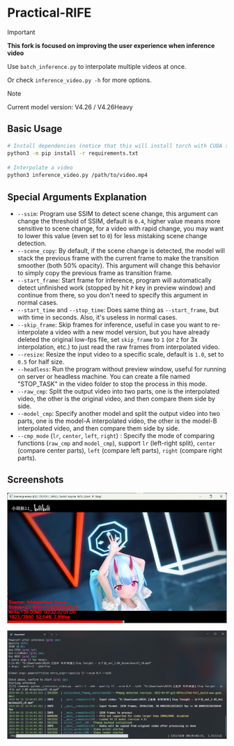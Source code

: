 # Practical-RIFE

> [!IMPORTANT]
> **This fork is focused on improving the user experience when inference video**

Use `batch_inference.py` to interpolate multiple videos at once.

Or check `inference_video.py -h` for more options.

> [!NOTE]
> Current model version: V4.26 / V4.26Heavy

## Basic Usage

```bash
# Install dependencies (notice that this will install torch with CUDA support, better run in venv or conda)
python3 -m pip install -r requirements.txt

# Interpolate a video
python3 inference_video.py /path/to/video.mp4
```

## Special Arguments Explanation

- `--ssim`: Program use SSIM to detect scene change, this argument can change the threshold of SSIM, default is `0.4`, higher value means more sensitive to scene change, for a video with rapid change, you may want to lower this value (even set to `0`) for less mistaking scene change detection.
- `--scene_copy`: By default, if the scene change is detected, the model will stack the previous frame with the current frame to make the transition smoother (both 50% opacity). This argument will change this behavior to simply copy the previous frame as transition frame.
- `--start_frame`: Start frame for inference, program will automatically detect unfinished work (stopped by hit `P` key in preview window) and continue from there, so you don't need to specify this argument in normal cases.
- `--start_time` and `--stop_time`: Does same thing as `--start_frame`, but with time in seconds. Also, it's useless in normal cases.
- `--skip_frame`: Skip frames for inference, useful in case you want to re-interpolate a video with a new model version, but you have already deleted the original low-fps file, set `skip_frame` to `1` (or `2` for 3x interpolation, etc.) to just read the raw frames from interpolated video.
- `--resize`: Resize the input video to a specific scale, default is `1.0`, set to `0.5` for half size.
- `--headless`: Run the program without preview window, useful for running on server or headless machine. You can create a file named "STOP_TASK" in the video folder to stop the process in this mode.
- `--raw_cmp`: Split the output video into two parts, one is the interpolated video, the other is the original video, and then compare them side by side.
- `--model_cmp`: Specify another model and split the output video into two parts, one is the model-A interpolated video, the other is the model-B interpolated video, and then compare them side by side.
- `--cmp_mode` (`lr`, `center`, `left`, `right`)
: Specify the mode of comparing functions (`raw_cmp` and `model_cmp`), support `lr` (left-right split), `center` (compare center parts), `left` (compare left parts), `right` (compare right parts).

## Screenshots

![1714128717467](image/README/1714128717467.png)

![1714128731690](image/README/1714128731690.png)

